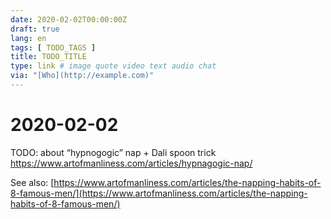 ```yaml
---
date: 2020-02-02T00:00:00Z
draft: true
lang: en
tags: [ TODO_TAGS ]
title: TODO_TITLE
type: link # image quote video text audio chat
via: "[Who](http://example.com)"
---
```



# 2020-02-02

TODO: about “hypnogogic” nap + Dali spoon trick
https://www.artofmanliness.com/articles/hypnagogic-nap/

See also:
[https://www.artofmanliness.com/articles/the-napping-habits-of-8-famous-men/](https://www.artofmanliness.com/articles/the-napping-habits-of-8-famous-men/)

